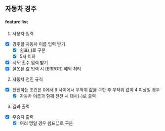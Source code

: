 ## 자동차 경주

#### feature list

1. 사용자 입력
- [x] 경주할 자동차 이름 입력 받기
    - [x] 쉼표(,)로 구분
    - [x] 5자 이하  

- [x] 시도 횟수 입력 받기
- [x] 잘못된 값 입력 시 [ERROR] 예외 처리

2. 자동차 전진 규칙
- [x] 전진하는 조건은 0에서 9 사이에서 무작위 값을 구한 후 무작위 값이 4 이상일 경우
    - [x] 자동차 이름과 함께 전진 시 대시(-)로 출력

3. 결과 출력
- [x] 우승자 출력
    - [x] 여러 명일 경우 쉼표(,)로 구분